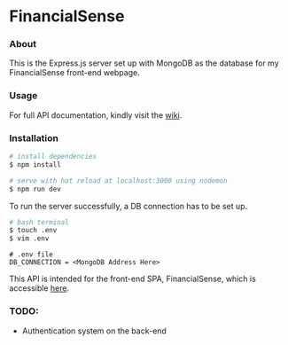 # FinancialSense

### About
This is the Express.js server set up with MongoDB as the database for my FinancialSense front-end webpage.

### Usage
For full API documentation, kindly visit the [wiki](https://github.com/nhzaci/FinancialSenseExpress/wiki).

### Installation

```bash
# install dependencies
$ npm install

# serve with hot reload at localhost:3000 using nodemon
$ npm run dev
```

To run the server successfully, a DB connection has to be set up.

```bash
# bash terminal
$ touch .env
$ vim .env
```

```.env
# .env file
DB_CONNECTION = <MongoDB Address Here>
```

This API is intended for the front-end SPA, FinancialSense, which is accessible [here](https://github.com/nhzaci/FinancialSense).

### TODO:

* Authentication system on the back-end
